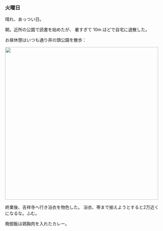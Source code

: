 ### 火曜日

晴れ、あっつい日。

朝。近所の公園で読書を始めたが、
暑すぎて 10m ほどで自宅に退散した。

お昼休憩はいつも通り井の頭公園を散歩：

<img src="https://i.imgur.com/EKZdxtj.jpg" width="500">

終業後、吉祥寺へ行き浴衣を物色した。
浴衣、帯まで揃えようとすると2万近くになるな。ふむ。

晩御飯は鶏胸肉を入れたカレー。
